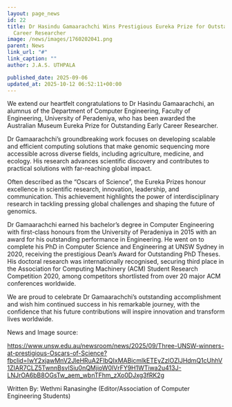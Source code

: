 ```yaml
---
layout: page_news
id: 22
title: Dr Hasindu Gamaarachchi Wins Prestigious Eureka Prize for Outstanding Early
  Career Researcher
image: /news/images/1760202041.png
parent: News
link_url: "#"
link_caption: ""
author: J.A.S. UTHPALA

published_date: 2025-09-06
updated_at: 2025-10-12 06:52:11+00:00
---
```


<!-- Automated Update by GitHub Actions -->

<p dir="ltr">We extend our heartfelt congratulations to Dr Hasindu Gamaarachchi, an alumnus of the Department of Computer Engineering, Faculty of Engineering, University of Peradeniya, who has been awarded the Australian Museum Eureka Prize for Outstanding Early Career Researcher.</p>
<p dir="ltr">Dr Gamaarachchi&rsquo;s groundbreaking work focuses on developing scalable and efficient computing solutions that make genomic sequencing more accessible across diverse fields, including agriculture, medicine, and ecology. His research advances scientific discovery and contributes to practical solutions with far-reaching global impact.</p>
<p dir="ltr">Often described as the &ldquo;Oscars of Science&rdquo;, the Eureka Prizes honour excellence in scientific research, innovation, leadership, and communication. This achievement highlights the power of interdisciplinary research in tackling pressing global challenges and shaping the future of genomics.</p>
<p dir="ltr">Dr Gamaarachchi earned his bachelor&rsquo;s degree in Computer Engineering with first-class honours from the University of Peradeniya in 2015 with an award for his outstanding performance in Engineering. He went on to complete his PhD in Computer Science and Engineering at UNSW Sydney in 2020, receiving the prestigious Dean&rsquo;s Award for Outstanding PhD Theses. His doctoral research was internationally recognised, securing third place in the Association for Computing Machinery (ACM) Student Research Competition 2020, among competitors shortlisted from over 20 major ACM conferences worldwide.</p>
<p dir="ltr">We are proud to celebrate Dr Gamaarachchi&rsquo;s outstanding accomplishment and wish him continued success in his remarkable journey, with the confidence that his future contributions will inspire innovation and transform lives worldwide.</p>
<p dir="ltr">News and Image source:&nbsp;</p>
<p dir="ltr"><a href="https://www.unsw.edu.au/newsroom/news/2025/09/Three-UNSW-winners-at-prestigious-Oscars-of-Science?fbclid=IwY2xjawMnV2JleHRuA2FlbQIxMABicmlkETEyZzlOZlJHdmQ1cUhhV1ZIAR7CLZ5TwnnBsvlSiu0nQMjioW0lVrFY9H1WTiwa2u413J-LNJrOA6bB8OGsTw_aem_wbnTFhm_zXo0DJxg3fRK2g">https://www.unsw.edu.au/newsroom/news/2025/09/Three-UNSW-winners-at-prestigious-Oscars-of-Science?fbclid=IwY2xjawMnV2JleHRuA2FlbQIxMABicmlkETEyZzlOZlJHdmQ1cUhhV1ZIAR7CLZ5TwnnBsvlSiu0nQMjioW0lVrFY9H1WTiwa2u413J-LNJrOA6bB8OGsTw_aem_wbnTFhm_zXo0DJxg3fRK2g</a><strong><br></strong></p>
<p dir="ltr">Written By: Wethmi Ranasinghe (Editor/Association of Computer Engineering Students)</p>
<p>&nbsp;</p>
